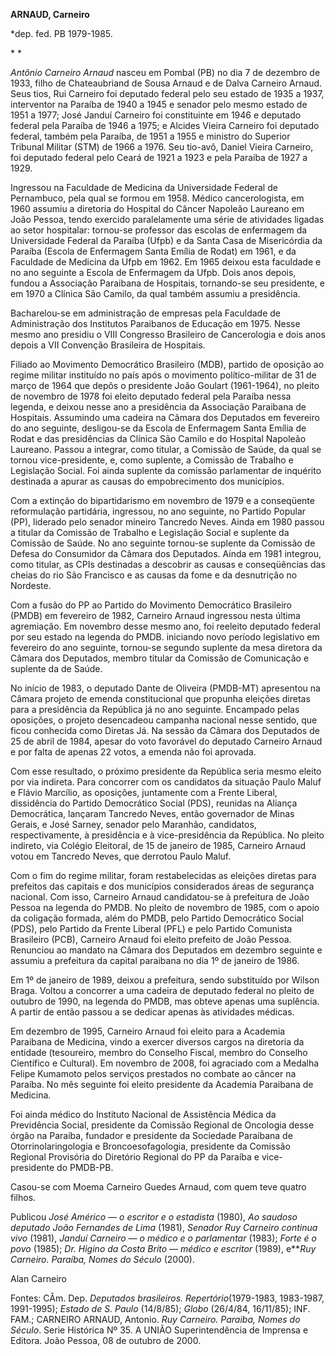 **ARNAUD, Carneiro**

\*dep. fed. PB 1979-1985.

* *

*Antônio Carneiro Arnaud* nasceu em Pombal (PB) no dia 7 de dezembro de
1933, filho de Chateaubriand de Sousa Arnaud e de Dalva Carneiro Arnaud.
Seus tios, Rui Carneiro foi deputado federal pelo seu estado de 1935 a
1937, interventor na Paraíba de 1940 a 1945 e senador pelo mesmo estado
de 1951 a 1977; José Janduí Carneiro foi constituinte em 1946 e deputado
federal pela Paraíba de 1946 a 1975; e Alcides Vieira Carneiro foi
deputado federal, também pela Paraíba, de 1951 a 1955 e ministro do
Superior Tribunal Militar (STM) de 1966 a 1976. Seu tio-avô, Daniel
Vieira Carneiro, foi deputado federal pelo Ceará de 1921 a 1923 e pela
Paraíba de 1927 a 1929.

Ingressou na Faculdade de Medicina da Universidade Federal de
Pernambuco, pela qual se formou em 1958. Médico cancerologista, em 1960
assumiu a diretoria do Hospital do Câncer Napoleão Laureano em João
Pessoa, tendo exercido paralelamente uma série de atividades ligadas ao
setor hospitalar: tornou-se professor das escolas de enfermagem da
Universidade Federal da Paraíba (Ufpb) e da Santa Casa de Misericórdia
da Paraíba (Escola de Enfermagem Santa Emília de Rodat) em 1961, e da
Faculdade de Medicina da Ufpb em 1962. Em 1965 deixou esta faculdade e
no ano seguinte a Escola de Enfermagem da Ufpb. Dois anos depois, fundou
a Associação Paraibana de Hospitais, tornando-se seu presidente, e em
1970 a Clínica São Camilo, da qual também assumiu a presidência.

Bacharelou-se em administração de empresas pela Faculdade de
Administração dos Institutos Paraibanos de Educação em 1975. Nesse mesmo
ano presidiu o VIII Congresso Brasileiro de Cancerologia e dois anos
depois a VII Convenção Brasileira de Hospitais.

Filiado ao Movimento Democrático Brasileiro (MDB), partido de oposição
ao regime militar instituído no país após o movimento político-militar
de 31 de março de 1964 que depôs o presidente João Goulart (1961-1964),
no pleito de novembro de 1978 foi eleito deputado federal pela Paraíba
nessa legenda, e deixou nesse ano a presidência da Associação Paraibana
de Hospitais. Assumindo uma cadeira na Câmara dos Deputados em fevereiro
do ano seguinte, desligou-se da Escola de Enfermagem Santa Emília de
Rodat e das presidências da Clínica São Camilo e do Hospital Napoleão
Laureano. Passou a integrar, como titular, a Comissão de Saúde, da qual
se tornou vice-presidente, e, como suplente, a Comissão de Trabalho e
Legislação Social. Foi ainda suplente da comissão parlamentar de
inquérito destinada a apurar as causas do empobrecimento dos municípios.

Com a extinção do bipartidarismo em novembro de 1979 e a conseqüente
reformulação partidária, ingressou, no ano seguinte, no Partido Popular
(PP), liderado pelo senador mineiro Tancredo Neves. Ainda em 1980 passou
a titular da Comissão de Trabalho e Legislação Social e suplente da
Comissão de Saúde. No ano seguinte tornou-se suplente da Comissão de
Defesa do Consumidor da Câmara dos Deputados. Ainda em 1981 integrou,
como titular, as CPIs destinadas a descobrir as causas e conseqüências
das cheias do rio São Francisco e as causas da fome e da desnutrição no
Nordeste.

Com a fusão do PP ao Partido do Movimento Democrático Brasileiro (PMDB)
em fevereiro de 1982, Carneiro Arnaud ingressou nesta última agremiação.
Em novembro desse mesmo ano, foi reeleito deputado federal por seu
estado na legenda do PMDB. iniciando novo período legislativo em
fevereiro do ano seguinte, tornou-se segundo suplente da mesa diretora
da Câmara dos Deputados, membro titular da Comissão de Comunicação e
suplente da de Saúde.

No início de 1983, o deputado Dante de Oliveira (PMDB-MT) apresentou na
Câmara projeto de emenda constitucional que propunha eleições diretas
para a presidência da República já no ano seguinte. Encampado pelas
oposições, o projeto desencadeou campanha nacional nesse sentido, que
ficou conhecida como Diretas Já. Na sessão da Câmara dos Deputados de 25
de abril de 1984, apesar do voto favorável do deputado Carneiro Arnaud e
por falta de apenas 22 votos, a emenda não foi aprovada.

Com esse resultado, o próximo presidente da República seria mesmo eleito
por via indireta. Para concorrer com os candidatos da situação Paulo
Maluf e Flávio Marcílio, as oposições, juntamente com a Frente Liberal,
dissidência do Partido Democrático Social (PDS), reunidas na Aliança
Democrática, lançaram Tancredo Neves, então governador de Minas Gerais,
e José Sarney, senador pelo Maranhão, candidatos, respectivamente, à
presidência e à vice-presidência da República. No pleito indireto, via
Colégio Eleitoral, de 15 de janeiro de 1985, Carneiro Arnaud votou em
Tancredo Neves, que derrotou Paulo Maluf.

Com o fim do regime militar, foram restabelecidas as eleições diretas
para prefeitos das capitais e dos municípios considerados áreas de
segurança nacional. Com isso, Carneiro Arnaud candidatou-se à prefeitura
de João Pessoa na legenda do PMDB. No pleito de novembro de 1985, com o
apoio da coligação formada, além do PMDB, pelo Partido Democrático
Social (PDS), pelo Partido da Frente Liberal (PFL) e pelo Partido
Comunista Brasileiro (PCB), Carneiro Arnaud foi eleito prefeito de João
Pessoa. Renunciou ao mandato na Câmara dos Deputados em dezembro
seguinte e assumiu a prefeitura da capital paraibana no dia 1º de
janeiro de 1986.

Em 1º de janeiro de 1989, deixou a prefeitura, sendo substituído por
Wilson Braga. Voltou a concorrer a uma cadeira de deputado federal no
pleito de outubro de 1990, na legenda do PMDB, mas obteve apenas uma
suplência. A partir de então passou a se dedicar apenas às atividades
médicas.

Em dezembro de 1995, Carneiro Arnaud foi eleito para a Academia
Paraibana de Medicina, vindo a exercer diversos cargos na diretoria da
entidade (tesoureiro, membro do Conselho Fiscal, membro do Conselho
Científico e Cultural). Em novembro de 2008, foi agraciado com a Medalha
Felipe Kumamoto pelos serviços prestados no combate ao câncer na
Paraíba. No mês seguinte foi eleito presidente da Academia Paraibana de
Medicina.

Foi ainda médico do Instituto Nacional de Assistência Médica da
Previdência Social, presidente da Comissão Regional de Oncologia desse
órgão na Paraíba, fundador e presidente da Sociedade Paraibana de
Otorrinolaringologia e Broncoesofagologia, presidente da Comissão
Regional Provisória do Diretório Regional do PP da Paraíba e
vice-presidente do PMDB-PB.

Casou-se com Moema Carneiro Guedes Arnaud, com quem teve quatro filhos.

Publicou *José Américo — o escritor e o estadista* (1980), *Ao saudoso
deputado João Fernandes de Lima* (1981), *Senador Ruy Carneiro continua
vivo* (1981), *Janduí Carneiro — o médico e o parlamentar* (1983);
*Forte é o povo* (1985); *Dr. Higino da Costa Brito — médico e escritor*
(1989), e***Ruy Carneiro. Paraíba, Nomes do Século* (2000).

Alan Carneiro

Fontes: CÂm. Dep. *Deputados brasileiros. Repertório*(1979-1983,
1983-1987, 1991-1995); *Estado de S. Paulo* (14/8/85); *Globo* (26/4/84,
16/11/85); INF. FAM.; CARNEIRO ARNAUD, Antonio. *Ruy Carneiro. Paraiba,
Nomes do Século*. Serie Histórica Nº 35. A UNIÃO Superintendência de
Imprensa e Editora. João Pessoa, 08 de outubro de 2000.

 
